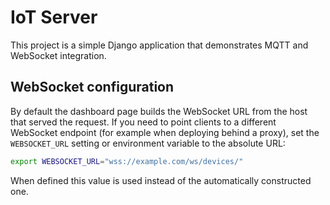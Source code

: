 # IoT Server

This project is a simple Django application that demonstrates MQTT and WebSocket integration.

## WebSocket configuration

By default the dashboard page builds the WebSocket URL from the host that
served the request. If you need to point clients to a different WebSocket
endpoint (for example when deploying behind a proxy), set the `WEBSOCKET_URL`
setting or environment variable to the absolute URL:

```bash
export WEBSOCKET_URL="wss://example.com/ws/devices/"
```

When defined this value is used instead of the automatically constructed one.
